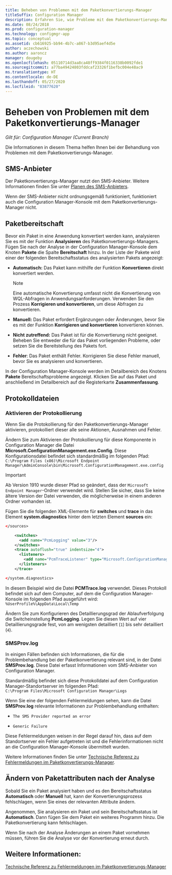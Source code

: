 ```yaml
---
title: Beheben von Problemen mit dem Paketkonvertierungs-Manager
titleSuffix: Configuration Manager
description: Erfahren Sie, wie Probleme mit dem Paketkonvertierungs-Manager in Configuration Manager behoben werden.
ms.date: 08/24/2018
ms.prod: configuration-manager
ms.technology: configmgr-app
ms.topic: conceptual
ms.assetid: cb616925-bb94-4b7c-a867-b3d95aef4d5e
author: aczechowski
ms.author: aaroncz
manager: dougeby
ms.openlocfilehash: 05110714d3aa8ca48ff9384f0116338b0092fde1
ms.sourcegitcommit: a77ba49424803fddcaf23326f1befbc004e48ac9
ms.translationtype: HT
ms.contentlocale: de-DE
ms.lasthandoff: 05/27/2020
ms.locfileid: "83877620"
---
```

# <a name="troubleshoot-package-conversion-manager"></a>Beheben von Problemen mit dem Paketkonvertierungs-Manager

*Gilt für: Configuration Manager (Current Branch)*

<!--1357861-->

Die Informationen in diesem Thema helfen Ihnen bei der Behandlung von Problemen mit dem Paketkonvertierungs-Manager.



## <a name="sms-provider"></a>SMS-Anbieter

Der Paketkonvertierungs-Manager nutzt den SMS-Anbieter. Weitere Informationen finden Sie unter [Planen des SMS-Anbieters](../../core/plan-design/hierarchy/plan-for-the-sms-provider.md).

Wenn der SMS-Anbieter nicht ordnungsgemäß funktioniert, funktioniert auch die Configuration Manager-Konsole mit dem Paketkonvertierungs-Manager nicht.



## <a name="package-readiness"></a>Paketbereitschaft

Bevor ein Paket in eine Anwendung konvertiert werden kann, analysieren Sie es mit der Funktion **Analysieren** des Paketkonvertierungs-Managers. Fügen Sie nach der Analyse in der Configuration Manager-Konsole dem Knoten **Pakete** die Spalte **Bereitschaft** hinzu. In der Liste der Pakete wird einer der folgenden Bereitschaftsstatus des analysierten Pakets angezeigt:

- **Automatisch:** Das Paket kann mithilfe der Funktion **Konvertieren** direkt konvertiert werden.      

  > [!NOTE]  
  > Eine automatische Konvertierung umfasst nicht die Konvertierung von WQL-Abfragen in Anwendungsanforderungen. Verwenden Sie den Prozess **Korrigieren und konvertieren**, um diese Abfragen zu konvertieren.  

- **Manuell:** Das Paket erfordert Ergänzungen oder Änderungen, bevor Sie es mit der Funktion **Korrigieren und konvertieren** konvertieren können.  

- **Nicht zutreffend:** Das Paket ist für die Konvertierung nicht geeignet. Beheben Sie entweder die für das Paket vorliegenden Probleme, oder setzen Sie die Bereitstellung des Pakets fort.  

- **Fehler**: Das Paket enthält Fehler. Korrigieren Sie diese Fehler manuell, bevor Sie es analysieren und konvertieren.  

In der Configuration Manager-Konsole werden im Detailbereich des Knotens **Pakete** Bereitschaftsprobleme angezeigt. Klicken Sie auf das Paket und anschließend im Detailbereich auf die Registerkarte **Zusammenfassung**.



## <a name="log-files"></a>Protokolldateien

### <a name="enable-logging"></a>Aktivieren der Protokollierung

Wenn Sie die Protokollierung für den Paketkonvertierungs-Manager aktivieren, protokolliert dieser alle seine Aktionen, Ausnahmen und Fehler.

Ändern Sie zum Aktivieren der Protokollierung für diese Komponente in Configuration Manager die Datei **Microsoft.ConfigurationManagement.exe.Config**. Diese Konfigurationsdatei befindet sich standardmäßig im folgenden Pfad:  
`C:\Program Files (x86)\Microsoft Endpoint Manager\AdminConsole\bin\Microsoft.ConfigurationManagement.exe.config`  

> [!IMPORTANT]
> Ab Version 1910 wurde dieser Pfad so geändert, dass der `Microsoft Endpoint Manager`-Ordner verwendet wird. Stellen Sie sicher, dass Sie keine ältere Version der Datei verwenden, die möglicherweise in einem anderen Ordner vorhanden ist.

Fügen Sie die folgenden XML-Elemente für **switches** und **trace** in das Element **system.diagnostics** hinter dem letzten Element **sources** ein:

``` XML
</sources>

    <switches>
      <add name="PcmLogging" value="3"/>
    </switches>
    <trace autoflush="true" indentsize="4">
      <listeners>
        <add name="PcmTraceListener" type="Microsoft.ConfigurationManagement.UserCentric.Logging.RolloverLogTraceListener, Microsoft.ConfigurationManagement.UserCentric.Logging" initializeData="%UserProfile%\AppData\Local\Temp\PcmTrace.log"/>
      </listeners>
    </trace>

</system.diagnostics>
```

In diesem Beispiel wird die Datei **PCMTrace.log** verwendet. Dieses Protokoll befindet sich auf dem Computer, auf dem die Configuration Manager-Konsole im folgenden Pfad ausgeführt wird:  
`%UserProfile%\AppData\Local\Temp`

Ändern Sie zum Konfigurieren des Detaillierungsgrad der Ablaufverfolgung die Switcheinstellung **PcmLogging**. Legen Sie diesen Wert auf vier Detaillierungsgrade fest, von am wenigsten detailliert (`1`) bis sehr detailliert (`4`).


### <a name="smsprovlog"></a>SMSProv.log

In einigen Fällen befinden sich Informationen, die für die Problembehandlung bei der Paketkonvertierung relevant sind, in der Datei **SMSProv.log**. Diese Datei erfasst Informationen vom SMS-Anbieter von Configuration Manager.

Standardmäßig befindet sich diese Protokolldatei auf dem Configuration Manager-Standortserver im folgenden Pfad:  
`C:\Program Files\Microsoft Configuration Manager\Logs`

Wenn Sie eine der folgenden Fehlermeldungen sehen, kann die Datei **SMSProv.log** relevante Informationen zur Problembehandlung enthalten:

- `The SMS Provider reported an error`

- `Generic Failure`

Diese Fehlermeldungen weisen in der Regel darauf hin, dass auf dem Standortserver ein Fehler aufgetreten ist und die Fehlerinformationen nicht an die Configuration Manager-Konsole übermittelt wurden.

Weitere Informationen finden Sie unter [Technische Referenz zu Fehlermeldungen im Paketkonvertierungs-Manager](error-messages.md).



## <a name="changing-package-attributes-after-analysis"></a>Ändern von Paketattributen nach der Analyse

Sobald Sie ein Paket analysiert haben und es den Bereitschaftsstatus **Automatisch** oder **Manuell** hat, kann der Konvertierungsprozess fehlschlagen, wenn Sie eines der relevanten Attribute ändern.

Angenommen, Sie analysieren ein Paket und sein Bereitschaftsstatus ist **Automatisch**. Dann fügen Sie dem Paket ein weiteres Programm hinzu. Die Paketkonvertierung kann fehlschlagen.

Wenn Sie nach der Analyse Änderungen an einem Paket vornehmen müssen, führen Sie die Analyse vor der Konvertierung erneut durch. 



## <a name="see-also"></a>Weitere Informationen:

[Technische Referenz zu Fehlermeldungen im Paketkonvertierungs-Manager](error-messages.md)
